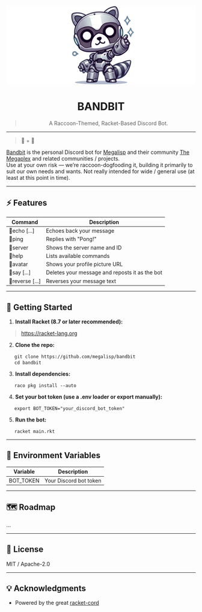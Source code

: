 <p align="center">
  <img src="_res/banner.png" alt="BANDBIT Banner">
</p>

<h1 align="center">BANDBIT</h1>

<blockquote>
  <p align="center">A Raccoon-Themed, Racket-Based Discord Bot.</p>
</blockquote>

---

> 🦝 + 🤖

[Bandbit](https://megalisp.github.io/bandbit) is the personal Discord bot for [Megalisp](https://github.com/megalisp) and their community [The Megaplex]() and related communities / projects.  
Use at your own risk — we’re raccoon-dogfooding it, building it primarily to suit our own needs and wants.
 Not really intended for wide / general use (at least at this point in time).


---

## ⚡ Features

Command         | Description
----------------|------------------------------------------
🦝echo [...]     | Echoes back your message
🦝ping           | Replies with "Pong!"
🦝server         | Shows the server name and ID
🦝help           | Lists available commands
🦝avatar         | Shows your profile picture URL
🦝say [...]      | Deletes your message and reposts it as the bot
🦝reverse [...]  | Reverses your message text

---

## 🦾 Getting Started

1.  **Install Racket (8.7 or later recommended):**

>   https://racket-lang.org

2. **Clone the repo:**
```
   git clone https://github.com/megalisp/bandbit
   cd bandbit
```

3. **Install dependencies:**
```
   raco pkg install --auto
```

4. **Set your bot token (use a .env loader or export manually):**
```
   export BOT_TOKEN="your_discord_bot_token"
```

5. **Run the bot:**
```
   racket main.rkt
```

---

## 🔧 Environment Variables

Variable    | Description
------------|--------------------------
BOT_TOKEN   | Your Discord bot token

---

## 🗺️ Roadmap

...

---

## 📜 License

MIT / Apache-2.0

---

## 💡 Acknowledgments

- Powered by the great [racket-cord](https://docs.racket-lang.org/racket-cord/index.html)
